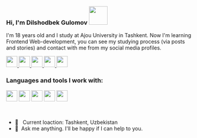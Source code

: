 ### Hi, I'm Dilshodbek Gulomov <img src="https://media0.giphy.com/media/VEEQ1tNwsqm9B6myMH/giphy.gif?cid=ecf05e477v9g53rvhusrphmyjufktg6seo8hvzztpa9pbpeb&rid=giphy.gif&ct=s" height="50px">

I'm 18 years old and I study at Ajou University in Tashkent. Now I'm learning Frontend Web-development, you can see my studying process (via posts and stories) and contact with me from my social media profiles. <br>
<p>
  <a href="http://www.instagram.com/dilshodbek_gulomov" style="display: inline;">
    <img src="http://assets.stickpng.com/images/580b57fcd9996e24bc43c521.png" width="30px">  
  </a>
  <a href="https://www.facebook.com/dilshodbek.gulomov.5" style="display: inline;">
    <img src="https://pnggrid.com/wp-content/uploads/2021/07/Facebook-Logo-Square-768x768.png" width="30px">  
  </a>
  <a href="https://www.linkedin.com/in/dilshodbek-gulomov" style="display: inline;">
    <img src="https://pnggrid.com/wp-content/uploads/2021/05/Linkedin-Logo-Square-1024x1024.png" width="30px">  
  </a>
  <a href="https://t.me/junior_software_engineer" style="display: inline;">
    <img src="https://upload.wikimedia.org/wikipedia/commons/thumb/8/82/Telegram_logo.svg/2048px-Telegram_logo.svg.png" width="30px">  
  </a>
  <a href="https://wa.me/998994343475" style="display: inline;">
    <img src="https://www.freepnglogos.com/uploads/whatsapp-png-image-9.png" width="30px">  
  </a>
</p>

### Languages and tools I work with:

<code><img src="https://www.lifepng.com/wp-content/uploads/2020/12/HTML5-Logo-png-hd.png" width="30px"></code>
<code><img src="https://cdn.freebiesupply.com/logos/large/2x/css3-logo-png-transparent.png" width="30px"></code>
<code><img src="https://upload.wikimedia.org/wikipedia/commons/thumb/b/b2/Bootstrap_logo.svg/512px-Bootstrap_logo.svg.png" width="30px"></code>
<code><img src="https://upload.wikimedia.org/wikipedia/commons/thumb/9/96/Sass_Logo_Color.svg/1280px-Sass_Logo_Color.svg.png" width="30px"></code>
<code><img src="https://b.kisscc0.com/20180815/zlq/kisscc0-computer-icons-logo-brand-javascript-angle-js-5b741783856f77.0690615715343348515466.png" width="30px" height="30px"></code>
 
 <br>
 
 - 📍 &nbsp; Current loaction: Tashkent, Uzbekistan
 - 📧 &nbsp;Ask me anything. I'll be happy if I can help to you.















<!--
**Dilshodjon2004/Dilshodjon2004** is a ✨ _special_ ✨ repository because its `README.md` (this file) appears on your GitHub profile.

Here are some ideas to get you started:

- 🔭 I’m currently working on ...
- 🌱 I’m currently learning ...
- 👯 I’m looking to collaborate on ...
- 🤔 I’m looking for help with ...
- 💬 Ask me about ...
- 📫 How to reach me: ...
- 😄 Pronouns: ...
- ⚡ Fun fact: ...
-->
